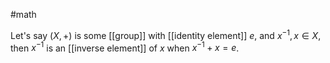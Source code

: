 #math 

Let's say $(X, +)$ is some [[group]] with [[identity element]] $e$, and $x^{-1}, x \in X$, then $x^{-1}$ is an [[inverse element]] of $x$ when $x^{-1} + x = e$.